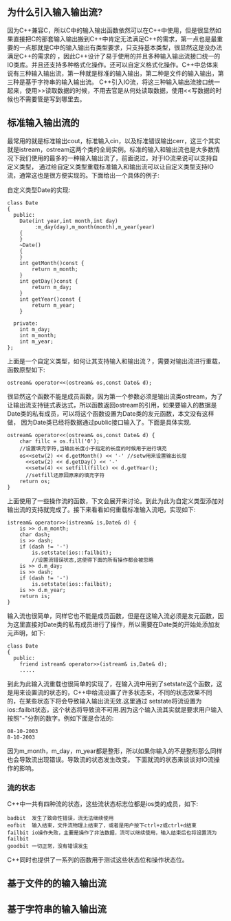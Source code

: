 ## 为什么引入输入输出流?
因为C++兼容C，所以C中的输入输出函数依然可以在C++中使用，但是很显然如果直接把C的那套输入输出搬到C++中肯定无法满足C++的需求，第一点也是最重要的一点那就是C中的输入输出有类型要求，只支持基本类型，很显然这是没办法满足C++的需求的
，因此C++设计了易于使用的并且多种输入输出流接口统一的IO类库。并且还支持多种格式化操作。还可以自定义格式化操作。C++中总体来说有三种输入输出流，第一种就是标准的输入输出，第二种是文件的输入输出，第三种是基于字符串的输入输出流。
C++引入IO流，将这三种输入输出流接口统一起来，使用>>读取数据的时候，不用去官是从何处读取数据，使用<<写数据的时候也不需要管是写到哪里去。

## 标准输入输出流的
最常用的就是标准输出cout，标准输入cin，以及标准错误输出cerr，这三个其实就是istream，ostream这两个类的全局实例。标准的输入和输出流也是大多数情况下我们使用的最多的一种输入输出流了，前面说过，对于IO流来说可以支持自定义类型，
通过给自定义类型重载标准输入和输出流可以让自定义类型支持IO流，通常这也是很方便实现的。下面给出一个具体的例子:

自定义类型Date的实现:
```
class Date
{
  public:
    Date(int year,int month,int day)
         :m_day(day),m_month(month),m_year(year)
    {
    }
    ~Date()
    {
    }
    int getMonth()const {
        return m_month;
    }
    int getDay()const {
        return m_day;
    }
    int getYear()const {
        return m_year;
    }

  private:
    int m_day;
    int m_month;
    int m_year;
};

```
上面是一个自定义类型，如何让其支持输入和输出流？，需要对输出流进行重载，函数原型如下:

```
ostream& operator<<(ostream& os,const Date& d);
```
很显然这个函数不能是成员函数，因为第一个参数必须是输出流类ostream，为了让输出流支持链式表达式，所以函数返回ostream的引用，如果要输入的数据是Date类的私有成员，可以将这个函数设置为Date类的友元函数，本文没有这样做，
因为Date类已经将数据通过public接口输入了。下面是具体实现.
```
ostream& operator<<(ostream& os,const Date& d) {
    char fillc = os.fill('0');
    //设置填充字符,当输出长度小于指定的长度的时候用于进行填充
    os<<setw(2) << d.getMonth() << '-' //setw用来设置输出长度
      <<setw(2) << d.getDay() << '-' 
      <<setw(4) << setfill(fillc) << d.getYear();
      //setfill还原回原来的填充字符
    return os; 
}
```
上面使用了一些操作流的函数，下文会展开来讨论。到此为此为自定义类型添加对输出流的支持就完成了。接下来看看如何重载标准输入流吧，实现如下:

```
istream& operator>>(istream& is,Date& d) {
    is >> d.m_month;
    char dash;
    is >> dash;
    if (dash != '-')
        is.setstate(ios::failbit);
        //设置流错误状态,这使得下面的所有操作都会被忽略
    is >> d.m_day;
    is >> dash;
    if (dash != '-')
        is.setstate(ios::failbit);
    is >> d.m_year;
    return is;
}

```
输入流也很简单，同样它也不能是成员函数，但是在这输入流必须是友元函数，因为这里直接对Date类的私有成员进行了操作，所以需要在Date类的开始处添加友元声明，如下:

```
class Date
{
  public:
	friend istream& operator>>(istream& is,Date& d);
	.....
```

到此为此输入流重载也很简单的实现了，在输入流中用到了setstate这个函数，这是用来设置流的状态的，C++中给流设置了许多状态来，不同的状态效果不同的，在某些状态下将会导致输入输出流无效.这里通过
setstate将流设置为ios::failbit状态，这个状态将导致流不可用.因为这个输入流其实就是要求用户输入按照"-"分割的数字。例如下面是合法的:

```
08-10-2003
8-10-2003
```
因为m_month，m_day，m_year都是整形，所以如果你输入的不是整形那么同样也会导致流出现错误。导致流的状态发生改变。 下面就流的状态来谈谈对IO流操作的影响。

### 流的状态
C++中一共有四种流的状态，这些流状态标志位都是ios类的成员，如下:
```
badbit  发生了致命性错误，流无法继续使用
eofbit  输入结束，文件流物理上结束了，或者是用户按下ctrl+z或ctrl+d结束
failbit io操作失败，主要是操作了非法数据，流可以继续使用，输入结束后也将设置流为failbit
goodbit 一切正常，没有错误发生
```
C++同时也提供了一系列的函数用于测试这些状态位和操作状态位。

## 基于文件的的输入输出流

## 基于字符串的输入输出流

